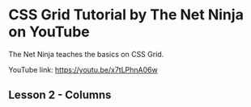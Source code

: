 # CSS Grid Tutorial by The Net Ninja on YouTube

The Net Ninja teaches the basics on CSS Grid.

YouTube link: https://youtu.be/x7tLPhnA06w

## Lesson 2  - Columns